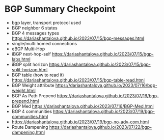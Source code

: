 # BGP Summary Checkpoint
* bgp layer, transport protocol used
* BGP neighbor 6 states
* BGP 4 messages types <https://dariashantalova.github.io/2023/07/15/bgp-messages.html>
* single/multi homed connections
* eBGP Multi-Hop
* iBGP next-hop-self <https://dariashantalova.github.io/2023/07/15/bgp-labs.html>
* iBGP split horizon <https://dariashantalova.github.io/2023/07/15/bgp-split-horizon.html>
* BGP table (how to read it) <https://dariashantalova.github.io/2023/07/15/bgp-table-read.html>
* BGP Weight attribute <https://dariashantalova.github.io/2023/07/16/bgp-weight.html>
* BGP As Path Prepend <https://dariashantalova.github.io/2023/07/16/bgp-prepend.html>
* BGP Med <https://dariashantalova.github.io/2023/07/16/BGP-Med.html>
* BGP 4 communities <https://dariashantalova.github.io/2023/07/19/bgp-communities.html>
* <https://dariashantalova.github.io/2023/07/19/bgp-no-adv-com.html>
* Route Dampening <https://dariashantalova.github.io/2023/07/22/bgp-dampening.html>  
